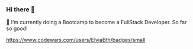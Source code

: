 ### Hi there 👋


🌱 I’m currently doing a Bootcamp to become a FullStack Developer. So far so good!

https://www.codewars.com/users/ElviaBth/badges/small
